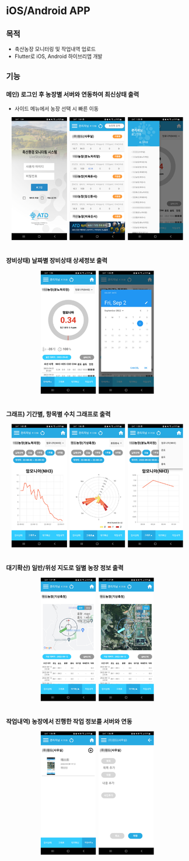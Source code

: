 

# iOS/Android APP 

## 목적
- 축산농장 모니터링 및 작업내역 업로드 
- Flutter로 iOS, Android 하이브리앱 개발

## 기능 

### 메인) 로그인 후 농장별 서버와 연동하여 최신상태 출력 
- 사이드 메뉴에서 농장 선택 시 빠른 이동
<div align="center" >
<img src="https://github.com/cjk09083/ATD/blob/main/IOS%26Android%20APP/0.%20로그인.jpg" width="30%"/>&nbsp;
<img src="https://github.com/cjk09083/ATD/blob/main/IOS%26Android%20APP/1.%20메인.jpg" width="30%"/>&nbsp;
<img src="https://github.com/cjk09083/ATD/blob/main/IOS%26Android%20APP/2-1.%20사이드바.jpg" width="30%"/>&nbsp;
</div></br>

### 장비상태) 날짜별 장비상태 상세정보 출력
<div align="center" >
<img src="https://github.com/cjk09083/ATD/blob/main/IOS%26Android%20APP/2.%20장비상태.jpg" width="30%"/>&nbsp;
<img src="https://github.com/cjk09083/ATD/blob/main/IOS%26Android%20APP/2-1%20장비상태%20-%20날짜선택.jpg" width="30%"/>&nbsp;
</div></br>


### 그래프) 기간별, 항목별 수치 그래프로 출력
<div align="center" >
<img src="https://github.com/cjk09083/ATD/blob/main/IOS%26Android%20APP/2-2%20그래프%20(일반).jpg" width="30%"/>&nbsp;
<img src="https://github.com/cjk09083/ATD/blob/main/IOS%26Android%20APP/2-2%20그래프%20(풍향풍속).jpg" width="30%"/>&nbsp;
<img src="https://github.com/cjk09083/ATD/blob/main/IOS%26Android%20APP/2-2%20그래프%20종류.jpg" width="30%"/>&nbsp;
</div></br>

### 대기확산) 일반/위성 지도로 일별 농장 정보 출력 
<div align="center" >
<img src="https://github.com/cjk09083/ATD/blob/main/IOS%26Android%20APP/2-3%20대기확산(일반).jpg" width="30%"/>&nbsp;
<img src="https://github.com/cjk09083/ATD/blob/main/IOS%26Android%20APP/2-3%20대기확산(위성).jpg" width="30%"/>&nbsp;
</div></br>

### 작업내역) 농장에서 진행한 작업 정보를 서버와 연동 
<div align="center" >
<img src="https://github.com/cjk09083/ATD/blob/main/IOS%26Android%20APP/2-4%20작업내역.jpg" width="30%"/>&nbsp;
<img src="https://github.com/cjk09083/ATD/blob/main/IOS%26Android%20APP/2-4%20작업등록.jpg" width="30%"/>&nbsp;
</div></br>
